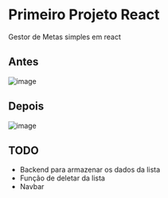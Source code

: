 # Primeiro Projeto React
Gestor de Metas simples em react
## Antes
![image](https://github.com/HenryNascimentoSilva/goal-app/assets/115803233/91de0a6f-2701-4190-bb9e-f153bd3cfe41)
## Depois
![image](https://github.com/HenryNascimentoSilva/goal-app/assets/115803233/2e1cc609-dbe3-4db4-bd8f-33bb3412ddc9)
## TODO
* Backend para armazenar os dados da lista
* Função de deletar da lista
* Navbar
